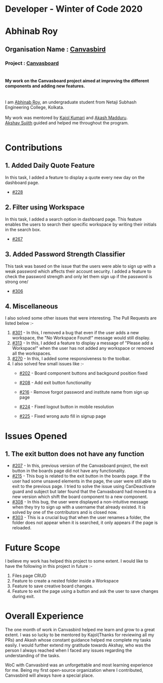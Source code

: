 # Developer - Winter of Code 2020

# Abhinab Roy

## Organisation Name : [Canvasbird](https://github.com/Canvasbird)

### Project : [Canvasboard](https://github.com/Canvasbird/canvasboard) <br> <br>

#### My work on the Canvasboard project aimed at improving the different components and adding new features. <br> <br>

I am [Abhinab Roy](https://github.com/DevoAbhi), an undergraduate student from Netaji Subhash Engineering College, Kolkata. <br> <br>
My work was mentored by [Kajol Kumari](https://github.com/kajol-kumari) and [Akash Madduru](https://github.com/akashmrc98). <br> [Akshay Sujith](https://github.com/goliakshay357) guided and helped me throughout the program. <br> <br>

# Contributions

## 1. Added Daily Quote Feature <br>
In this task, I added a feature to display a quote every new day on the dashboard page. 
- [#228](https://github.com/Canvasbird/canvasboard/pull/228)

## 2. Filter using Workspace<br>
In this task, I added a search option in dashboard page. This feature enables the users to search their specific workspace by writing their initials in the search box.
- [#267](https://github.com/Canvasbird/canvasboard/pull/267)

## 3. Added Password Strength Classifier<br>
This task was based on the issue that the users were able to sign up with a weak password which affects their account security. I added a feature to check the password strength and only let them sign up if the password is strong one/
- [#306](https://github.com/Canvasbird/canvasboard/pull/306)

## 4. Miscellaneous<br>

I also solved some other issues that were interesting. The Pull Requests are listed below :-
1. [#301](https://github.com/Canvasbird/canvasboard/pull/301) - In this, I removed a bug that even if the user adds a new workspace, the "No Workspace Found!" message would still display.
2. [#313](https://github.com/Canvasbird/canvasboard/pull/313) - In this, I added a feature to display a message of "Please add a Workspace!" when the user has not added any workspace or removed all the workspaces.
3. [#270](https://github.com/Canvasbird/canvasboard/pull/270) - In this, I added some responsiveness to the toolbar.
4. I also solved few small issues like :-
    * [#202](https://github.com/Canvasbird/canvasboard/pull/202) - Board component buttons and backgound position fixed

    * [#208](https://github.com/Canvasbird/canvasboard/pull/208) -  Add exit button functionality

    * [#216](https://github.com/Canvasbird/canvasboard/pull/216) - Remove forgot password and institute name from sign up page

    * [#224](https://github.com/Canvasbird/canvasboard/pull/224) - Fixed logout button in mobile resolution

    * [#225](https://github.com/Canvasbird/canvasboard/pull/225) - Fixed wrong auto fill in signup page 
  

# Issues Opened
## 1. The exit button does not have any function <br>
  * [#207](https://github.com/Canvasbird/canvasboard/issues/207) - In this, previous version of the Canvasboard project, the exit button in the boards page did not have any functionality.
  * [#215](https://github.com/Canvasbird/canvasboard/issues/#215) - This bug is related to the exit button in the boards page. If the user had some unsaved elements in the page, the user were still able to exit to the previous page. I tried to solve the issue using CanDeactivate guard and subject but later found that the Canvasboard had moved to a new version which shift the board component to a new component.
  * [#308](https://github.com/Canvasbird/canvasboard/issues/#308) - In this bug, the user were displayed a non-intuitive message when they try to sign up with a username that already existed. It is solved by one of the contributors and is closed now.
  * [#303](https://github.com/Canvasbird/canvasboard/issues/#303) - This is a crucial bug that when the user renames a folder, the folder does not appear when it is searched, it only appears if the page is reloaded.
   

# Future Scope
I believe my work has helped this project to some extent. I would like to have the following in this project in future :-
1. Files page CRUD
2. Feature to create a nested folder inside a Workspace
3. Feature to save creative board changes.
4. Feature to exit the page using a button and ask the user to save changes during exit.

# Overall Experience
<p>
  The one month of work in Canvasbird helped me learn and grow to a great extent. I was so lucky to be mentored by Kajol(Thanks for reviewing all my PRs) and Akash whose constant guidance helped me complete my tasks easily. I would further extend my gratitude towards Akshay, who was the person I always reached when I faced any issues regarding the understanding of the tasks. 
</p>
<p>
WoC with Canvasbird was an unforgettable and most learning experience for me. Being my first open-source organization where I contributed, Canvasbird will always have a special place.
</p>
